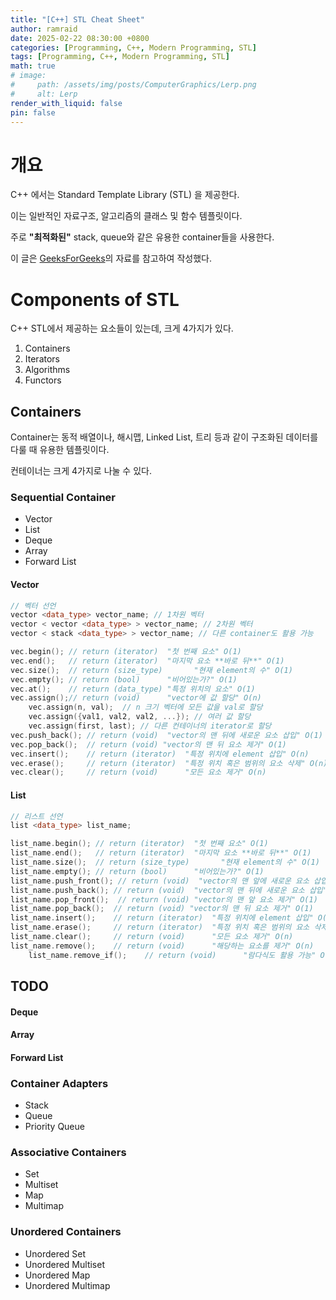```yaml
---
title: "[C++] STL Cheat Sheet"
author: ramraid
date: 2025-02-22 08:30:00 +0800
categories: [Programming, C++, Modern Programming, STL]
tags: [Programming, C++, Modern Programming, STL]
math: true
# image:
#     path: /assets/img/posts/ComputerGraphics/Lerp.png
#     alt: Lerp
render_with_liquid: false
pin: false
---
```


# 개요

C++ 에서는 Standard Template Library (STL) 을 제공한다. 

이는 일반적인 자료구조, 알고리즘의 클래스 및 함수 템플릿이다.

주로 **"최적화된"** stack, queue와 같은 유용한 container들을 사용한다.

이 글은 [GeeksForGeeks](https://www.geeksforgeeks.org/cpp-stl-cheat-sheet/)의 자료를 참고하여 작성했다.

# Components of STL

C++ STL에서 제공하는 요소들이 있는데, 크게 4가지가 있다.

1. Containers
2. Iterators
3. Algorithms
4. Functors

## Containers

Container는 동적 배열이나, 해시맵, Linked List, 트리 등과 같이 구조화된 데이터를 다룰 때 유용한 템플릿이다.

컨테이너는 크게 4가지로 나눌 수 있다.

### Sequential Container
  - Vector
  - List
  - Deque
  - Array
  - Forward List

#### Vector

```cpp
// 벡터 선언
vector <data_type> vector_name; // 1차원 벡터
vector < vector <data_type> > vector_name; // 2차원 벡터
vector < stack <data_type> > vector_name; // 다른 container도 활용 가능
```

```cpp
vec.begin(); // return (iterator)  "첫 번째 요소" O(1)
vec.end();   // return (iterator)  "마지막 요소 **바로 뒤**" O(1)
vec.size();  // return (size_type)       "현재 element의 수" O(1)
vec.empty(); // return (bool)      "비어있는가?" O(1)
vec.at();    // return (data_type) "특정 위치의 요소" O(1)
vec.assign();// return (void)      "vector에 값 할당" O(n)
    vec.assign(n, val);  // n 크기 벡터에 모든 값을 val로 할당
    vec.assign({val1, val2, val2, ...}); // 여러 값 할당
    vec.assign(first, last); // 다른 컨테이너의 iterator로 할당
vec.push_back(); // return (void)  "vector의 맨 뒤에 새로운 요소 삽입" O(1)
vec.pop_back();  // return (void) "vector의 맨 뒤 요소 제거" O(1)
vec.insert();    // return (iterator)  "특정 위치에 element 삽입" O(n)
vec.erase();     // return (iterator)  "특정 위치 혹은 범위의 요소 삭제" O(n)
vec.clear();     // return (void)      "모든 요소 제거" O(n)
```

#### List

```cpp
// 리스트 선언
list <data_type> list_name;
```

```cpp
list_name.begin(); // return (iterator)  "첫 번째 요소" O(1)
list_name.end();   // return (iterator)  "마지막 요소 **바로 뒤**" O(1)
list_name.size();  // return (size_type)       "현재 element의 수" O(1)
list_name.empty(); // return (bool)      "비어있는가?" O(1)
list_name.push_front(); // return (void)  "vector의 맨 앞에 새로운 요소 삽입" O(1)
list_name.push_back(); // return (void)  "vector의 맨 뒤에 새로운 요소 삽입" O(1)
list_name.pop_front();  // return (void) "vector의 맨 앞 요소 제거" O(1)
list_name.pop_back();  // return (void) "vector의 맨 뒤 요소 제거" O(1)
list_name.insert();    // return (iterator)  "특정 위치에 element 삽입" O(n)
list_name.erase();     // return (iterator)  "특정 위치 혹은 범위의 요소 삭제" O(n)
list_name.clear();     // return (void)      "모든 요소 제거" O(n)
list_name.remove();    // return (void)      "해당하는 요소를 제거" O(n)
    list_name.remove_if();    // return (void)      "람다식도 활용 가능" O(n)
```

## TODO

#### Deque

#### Array

#### Forward List

### Container Adapters
  - Stack
  - Queue
  - Priority Queue
   
### Associative Containers
  - Set
  - Multiset
  - Map
  - Multimap
   
### Unordered Containers
  - Unordered Set
  - Unordered Multiset
  - Unordered Map
  - Unordered Multimap
   

